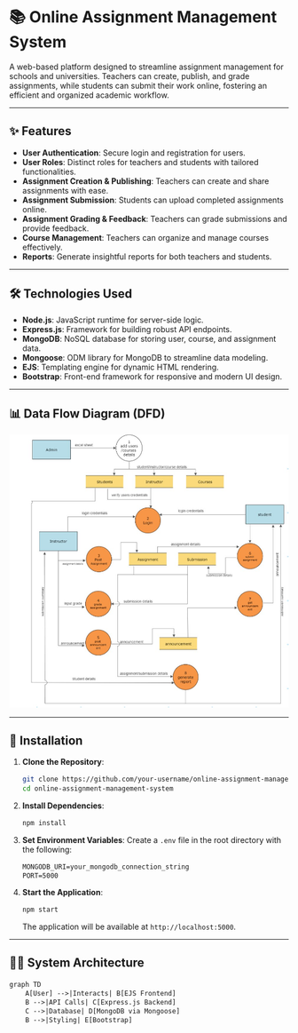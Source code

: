 # 📚 Online Assignment Management System

A web-based platform designed to streamline assignment management for schools and universities. Teachers can create, publish, and grade assignments, while students can submit their work online, fostering an efficient and organized academic workflow.

---

## ✨ Features

- **User Authentication**: Secure login and registration for users.
- **User Roles**: Distinct roles for teachers and students with tailored functionalities.
- **Assignment Creation & Publishing**: Teachers can create and share assignments with ease.
- **Assignment Submission**: Students can upload completed assignments online.
- **Assignment Grading & Feedback**: Teachers can grade submissions and provide feedback.
- **Course Management**: Teachers can organize and manage courses effectively.
- **Reports**: Generate insightful reports for both teachers and students.

---

## 🛠️ Technologies Used

- **Node.js**: JavaScript runtime for server-side logic.
- **Express.js**: Framework for building robust API endpoints.
- **MongoDB**: NoSQL database for storing user, course, and assignment data.
- **Mongoose**: ODM library for MongoDB to streamline data modeling.
- **EJS**: Templating engine for dynamic HTML rendering.
- **Bootstrap**: Front-end framework for responsive and modern UI design.

---

## 📊 Data Flow Diagram (DFD)

![Level 1 DFD](L1.jpg)

---

## 🚀 Installation

1. **Clone the Repository**:
   ```bash
   git clone https://github.com/your-username/online-assignment-management-system.git
   cd online-assignment-management-system
   ```

2. **Install Dependencies**:
   ```bash
   npm install
   ```

3. **Set Environment Variables**:
   Create a `.env` file in the root directory with the following:
   ```
   MONGODB_URI=your_mongodb_connection_string
   PORT=5000
   ```

4. **Start the Application**:
   ```bash
   npm start
   ```

   The application will be available at `http://localhost:5000`.

---

## 🧑‍💻 System Architecture

```mermaid
graph TD
    A[User] -->|Interacts| B[EJS Frontend]
    B -->|API Calls| C[Express.js Backend]
    C -->|Database| D[MongoDB via Mongoose]
    B -->|Styling| E[Bootstrap]
```
